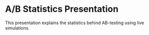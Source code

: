 # A/B Statistics Presentation

This presentation explains the statistics behind AB-testing using live simulations.